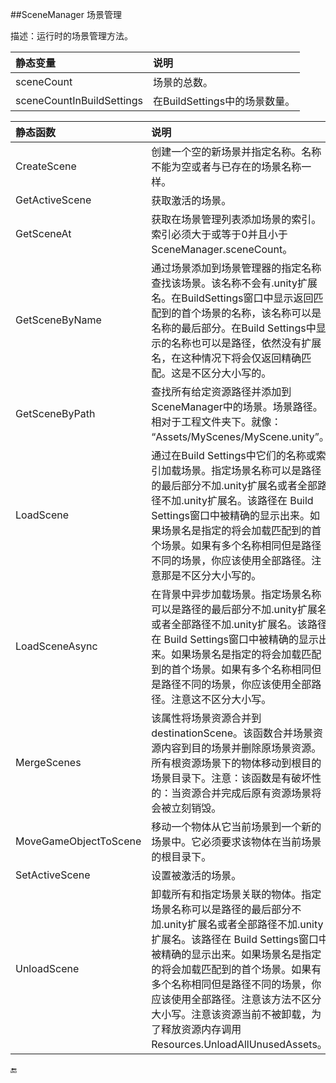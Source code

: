 ##SceneManager 场景管理

描述：运行时的场景管理方法。

|静态变量|说明|
|:--|:--|
|sceneCount|场景的总数。|
|sceneCountInBuildSettings|在BuildSettings中的场景数量。|


|静态函数|说明|
|:--|:--|
|CreateScene|创建一个空的新场景并指定名称。名称不能为空或者与已存在的场景名称一样。|
|GetActiveScene|获取激活的场景。|
|GetSceneAt|获取在场景管理列表添加场景的索引。索引必须大于或等于0并且小于SceneManager.sceneCount。|
|GetSceneByName|通过场景添加到场景管理器的指定名称查找该场景。该名称不会有.unity扩展名。在BuildSettings窗口中显示返回匹配到的首个场景的名称，该名称可以是名称的最后部分。在Build Settings中显示的名称也可以是路径，依然没有扩展名，在这种情况下将会仅返回精确匹配。这是不区分大小写的。|
|GetSceneByPath|查找所有给定资源路径并添加到SceneManager中的场景。场景路径。相对于工程文件夹下。就像： “Assets/MyScenes/MyScene.unity”。|
|LoadScene|通过在Build Settings中它们的名称或索引加载场景。指定场景名称可以是路径的最后部分不加.unity扩展名或者全部路径不加.unity扩展名。该路径在 Build Settings窗口中被精确的显示出来。如果场景名是指定的将会加载匹配到的首个场景。如果有多个名称相同但是路径不同的场景，你应该使用全部路径。注意那是不区分大小写的。|
|LoadSceneAsync|在背景中异步加载场景。指定场景名称可以是路径的最后部分不加.unity扩展名或者全部路径不加.unity扩展名。该路径在 Build Settings窗口中被精确的显示出来。如果场景名是指定的将会加载匹配到的首个场景。如果有多个名称相同但是路径不同的场景，你应该使用全部路径。注意这不区分大小写。|
|MergeScenes|该属性将场景资源合并到destinationScene。该函数合并场景资源内容到目的场景并删除原场景资源。所有根资源场景下的物体移动到根目的场景目录下。注意：该函数是有破坏性的：当资源合并完成后原有资源场景将会被立刻销毁。|
|MoveGameObjectToScene|移动一个物体从它当前场景到一个新的场景中。它必须要求该物体在当前场景的根目录下。|
|SetActiveScene|设置被激活的场景。|
|UnloadScene|卸载所有和指定场景关联的物体。指定场景名称可以是路径的最后部分不加.unity扩展名或者全部路径不加.unity扩展名。该路径在 Build Settings窗口中被精确的显示出来。如果场景名是指定的将会加载匹配到的首个场景。如果有多个名称相同但是路径不同的场景，你应该使用全部路径。注意该方法不区分大小写。注意该资源当前不被卸载，为了释放资源内存调用Resources.UnloadAllUnusedAssets。|


🔚
